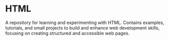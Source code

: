 # HTML
A repository for learning and experimenting with HTML. Contains examples, tutorials, and small projects to build and enhance web development skills, focusing on creating structured and accessible web pages.
